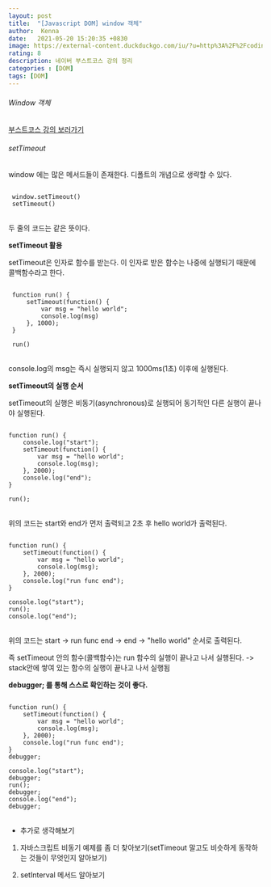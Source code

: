 ```yaml
---
layout: post
title:  "[Javascript DOM] window 객체"
author:  Kenna
date:   2021-05-20 15:20:35 +0830
image: https://external-content.duckduckgo.com/iu/?u=http%3A%2F%2Fcodinghelptech.com%2Fblog_post%2Fdomdocument-object-model-4-638.jpg&f=1&nofb=1
rating: 8
description: 네이버 부스트코스 강의 정리
categories : [DOM]
tags: [DOM]
---
```



###### Window 객체
[부스트코스 강의 보러가기]("https://www.boostcourse.org/web316/lecture/16698?isDesc=false")


###### setTimeout
window 에는 많은 메서드들이 존재한다.
디폴트의 개념으로 생략할 수 있다.

<pre>
<code>
 window.setTimeout()
 setTimeout()
</code>
</pre>
두 줄의 코드는 같은 뜻이다.

**setTimeout 활용** <br>

setTimeout은 인자로 함수를 받는다. 이 인자로 받은 함수는 나중에 실행되기 때문에 콜백함수라고 한다.

<pre>
<code>
 function run() {
     setTimeout(function() {
         var msg = "hello world";
         console.log(msg)
     }, 1000);
 }

 run()
</code>
</pre>

console.log의 msg는 즉시 실행되지 않고 1000ms(1초) 이후에 실행된다.


**setTimeout의 실행 순서**<br>

setTimeout의 실행은 비동기(asynchronous)로 실행되어 동기적인 다른 실행이 끝나야 실행된다.

<pre>
<code>
function run() {
    console.log("start");
    setTimeout(function() {
        var msg = "hello world";
        console.log(msg); 
    }, 2000);
    console.log("end");
}

run();
</code>
</pre>

위의 코드는 start와 end가 먼저 출력되고 2초 후 hello world가 출력된다.

<pre>
<code>
function run() {
    setTimeout(function() {
        var msg = "hello world";
        console.log(msg);  
    }, 2000);
    console.log("run func end");
}

console.log("start");
run();
console.log("end");
</code>
</pre>

위의 코드는 start -> run func end -> end -> "hello world" 순서로 출력된다.

즉 setTimeout 안의 함수(콜백함수)는 run 함수의 실행이 끝나고 나서 실행된다.
-> stack안에 쌓여 있는 함수의 실행이 끝나고 나서 실행됨


**debugger; 를 통해 스스로 확인하는 것이 좋다.**

<pre>
<code>
function run() {
    setTimeout(function() {
        var msg = "hello world";
        console.log(msg);  
    }, 2000);
    console.log("run func end");
}
debugger;

console.log("start");
debugger;
run();
debugger;
console.log("end");
debugger;
</code>
</pre>




- 추가로 생각해보기

1. 자바스크립트 비동기 예제를 좀 더 찾아보기(setTimeout 말고도 비슷하게 동작하는 것들이 무엇인지 알아보기)


2. setInterval 메서드 알아보기

